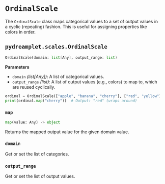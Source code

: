 # `OrdinalScale`

The `OrdinalScale` class maps categorical values to a set of output values in a cyclic (repeating) fashion. This is useful for assigning properties like colors in order.

## <span class=class></span>`pydreamplet.scales.OrdinalScale`

```py
OrdinalScale(domain: list[Any], output_range: list)
```

<span class="param">**Parameters**</span>

- `domain` *(list[Any])*: A list of categorical values.
- `output_range` *(list)*: A list of output values (e.g., colors) to map to, which are reused cyclically.

```py
ordinal = OrdinalScale(["apple", "banana", "cherry"], ["red", "yellow"])
print(ordinal.map("cherry"))  # Output: "red" (wraps around)
```

### <span class="meth"></span>`map`

```py
map(value: Any) -> object
```

Returns the mapped output value for the given domain value.

### <span class="prop"></span>`domain`

Get or set the list of categories.

### <span class="prop"></span>`output_range`

Get or set the list of output values.
